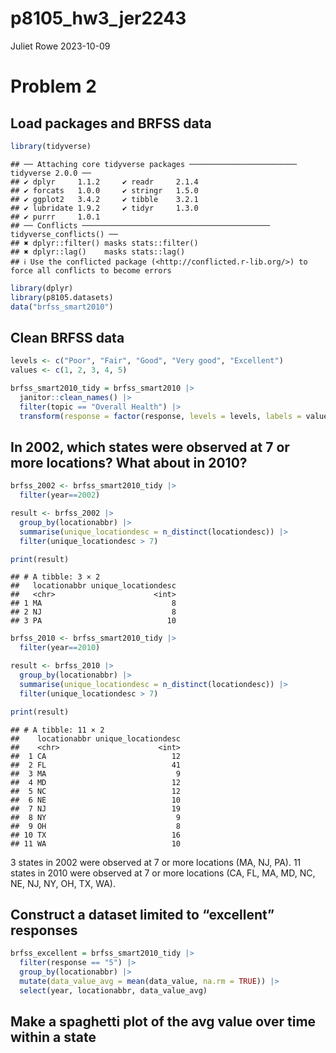 p8105_hw3_jer2243
================
Juliet Rowe
2023-10-09

# Problem 2

## Load packages and BRFSS data

``` r
library(tidyverse)
```

    ## ── Attaching core tidyverse packages ──────────────────────── tidyverse 2.0.0 ──
    ## ✔ dplyr     1.1.2     ✔ readr     2.1.4
    ## ✔ forcats   1.0.0     ✔ stringr   1.5.0
    ## ✔ ggplot2   3.4.2     ✔ tibble    3.2.1
    ## ✔ lubridate 1.9.2     ✔ tidyr     1.3.0
    ## ✔ purrr     1.0.1     
    ## ── Conflicts ────────────────────────────────────────── tidyverse_conflicts() ──
    ## ✖ dplyr::filter() masks stats::filter()
    ## ✖ dplyr::lag()    masks stats::lag()
    ## ℹ Use the conflicted package (<http://conflicted.r-lib.org/>) to force all conflicts to become errors

``` r
library(dplyr)
library(p8105.datasets)
data("brfss_smart2010")
```

## Clean BRFSS data

``` r
levels <- c("Poor", "Fair", "Good", "Very good", "Excellent")
values <- c(1, 2, 3, 4, 5)

brfss_smart2010_tidy = brfss_smart2010 |>
  janitor::clean_names() |>
  filter(topic == "Overall Health") |>
  transform(response = factor(response, levels = levels, labels = values, ordered = TRUE))
```

## In 2002, which states were observed at 7 or more locations? What about in 2010?

``` r
brfss_2002 <- brfss_smart2010_tidy |>
  filter(year==2002)

result <- brfss_2002 |>
  group_by(locationabbr) |>
  summarise(unique_locationdesc = n_distinct(locationdesc)) |>
  filter(unique_locationdesc > 7)

print(result)
```

    ## # A tibble: 3 × 2
    ##   locationabbr unique_locationdesc
    ##   <chr>                      <int>
    ## 1 MA                             8
    ## 2 NJ                             8
    ## 3 PA                            10

``` r
brfss_2010 <- brfss_smart2010_tidy |>
  filter(year==2010)

result <- brfss_2010 |>
  group_by(locationabbr) |>
  summarise(unique_locationdesc = n_distinct(locationdesc)) |>
  filter(unique_locationdesc > 7)

print(result)
```

    ## # A tibble: 11 × 2
    ##    locationabbr unique_locationdesc
    ##    <chr>                      <int>
    ##  1 CA                            12
    ##  2 FL                            41
    ##  3 MA                             9
    ##  4 MD                            12
    ##  5 NC                            12
    ##  6 NE                            10
    ##  7 NJ                            19
    ##  8 NY                             9
    ##  9 OH                             8
    ## 10 TX                            16
    ## 11 WA                            10

3 states in 2002 were observed at 7 or more locations (MA, NJ, PA). 11
states in 2010 were observed at 7 or more locations (CA, FL, MA, MD, NC,
NE, NJ, NY, OH, TX, WA).

## Construct a dataset limited to “excellent” responses

``` r
brfss_excellent = brfss_smart2010_tidy |>
  filter(response == "5") |>
  group_by(locationabbr) |>
  mutate(data_value_avg = mean(data_value, na.rm = TRUE)) |>
  select(year, locationabbr, data_value_avg)
```

## Make a spaghetti plot of the avg value over time within a state
